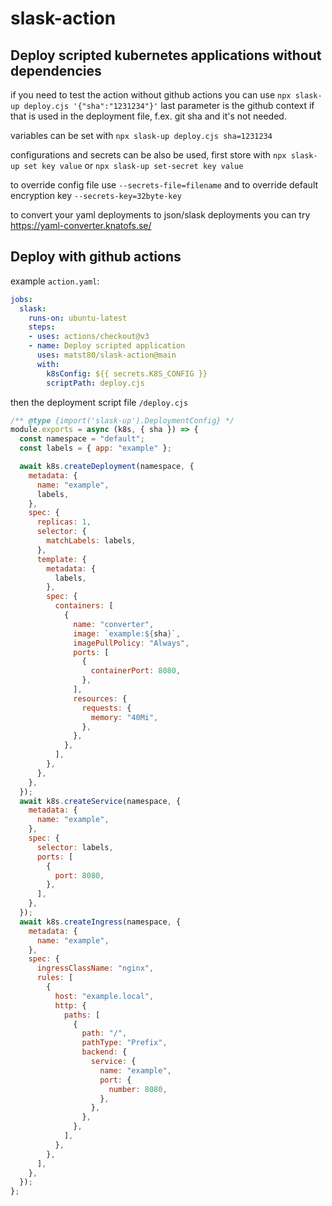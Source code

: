 # slask-action
## Deploy scripted kubernetes applications without dependencies

if you need to test the action without github actions you can use `npx slask-up deploy.cjs '{"sha":"1231234"}'` last parameter is the github context if that is used in the deployment file, f.ex. git sha and it's not needed.

variables can be set with `npx slask-up deploy.cjs sha=1231234`

configurations and secrets can be also be used, first store with `npx slask-up set key value` or `npx slask-up set-secret key value`

to override config file use `--secrets-file=filename` and to override default encryption key `--secrets-key=32byte-key`


to convert your yaml deployments to json/slask deployments you can try https://yaml-converter.knatofs.se/

## Deploy with github actions

example `action.yaml`:

```yaml
jobs:
  slask:
    runs-on: ubuntu-latest
    steps:
    - uses: actions/checkout@v3
    - name: Deploy scripted application
      uses: matst80/slask-action@main
      with:
        k8sConfig: ${{ secrets.K8S_CONFIG }}
        scriptPath: deploy.cjs
```

then the deployment script file `/deploy.cjs`

```js
/** @type {import('slask-up').DeploymentConfig} */
module.exports = async (k8s, { sha }) => {
  const namespace = "default";
  const labels = { app: "example" };

  await k8s.createDeployment(namespace, {
    metadata: {
      name: "example",
      labels,
    },
    spec: {
      replicas: 1,
      selector: {
        matchLabels: labels,
      },
      template: {
        metadata: {
          labels,
        },
        spec: {
          containers: [
            {
              name: "converter",
              image: `example:${sha}`,
              imagePullPolicy: "Always",
              ports: [
                {
                  containerPort: 8080,
                },
              ],
              resources: {
                requests: {
                  memory: "40Mi",
                },
              },
            },
          ],
        },
      },
    },
  });
  await k8s.createService(namespace, {
    metadata: {
      name: "example",
    },
    spec: {
      selector: labels,
      ports: [
        {
          port: 8080,
        },
      ],
    },
  });
  await k8s.createIngress(namespace, {
    metadata: {
      name: "example",
    },
    spec: {
      ingressClassName: "nginx",
      rules: [
        {
          host: "example.local",
          http: {
            paths: [
              {
                path: "/",
                pathType: "Prefix",
                backend: {
                  service: {
                    name: "example",
                    port: {
                      number: 8080,
                    },
                  },
                },
              },
            ],
          },
        },
      ],
    },
  });
};
```